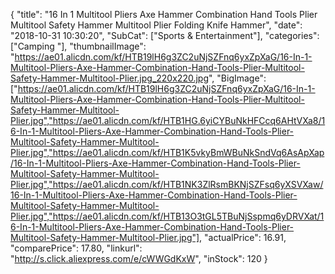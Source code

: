 {
	"title": "16 In 1 Multitool Pliers Axe Hammer Combination Hand Tools Plier Multitool Safety Hammer Multitool Plier Folding Knife Hammer",
	"date": "2018-10-31 10:30:20",
	"SubCat": ["Sports & Entertainment"],
	"categories": ["Camping "],
	"thumbnailImage": "https://ae01.alicdn.com/kf/HTB19lH6g3ZC2uNjSZFnq6yxZpXaG/16-In-1-Multitool-Pliers-Axe-Hammer-Combination-Hand-Tools-Plier-Multitool-Safety-Hammer-Multitool-Plier.jpg_220x220.jpg",
	"BigImage": ["https://ae01.alicdn.com/kf/HTB19lH6g3ZC2uNjSZFnq6yxZpXaG/16-In-1-Multitool-Pliers-Axe-Hammer-Combination-Hand-Tools-Plier-Multitool-Safety-Hammer-Multitool-Plier.jpg","https://ae01.alicdn.com/kf/HTB1HG.6yiCYBuNkHFCcq6AHtVXa8/16-In-1-Multitool-Pliers-Axe-Hammer-Combination-Hand-Tools-Plier-Multitool-Safety-Hammer-Multitool-Plier.jpg","https://ae01.alicdn.com/kf/HTB1K5vkyBmWBuNkSndVq6AsApXap/16-In-1-Multitool-Pliers-Axe-Hammer-Combination-Hand-Tools-Plier-Multitool-Safety-Hammer-Multitool-Plier.jpg","https://ae01.alicdn.com/kf/HTB1NK3ZlRsmBKNjSZFsq6yXSVXaw/16-In-1-Multitool-Pliers-Axe-Hammer-Combination-Hand-Tools-Plier-Multitool-Safety-Hammer-Multitool-Plier.jpg","https://ae01.alicdn.com/kf/HTB13O3tGL5TBuNjSspmq6yDRVXat/16-In-1-Multitool-Pliers-Axe-Hammer-Combination-Hand-Tools-Plier-Multitool-Safety-Hammer-Multitool-Plier.jpg"],
	"actualPrice": 16.91,
	"comparePrice": 17.80,
	"linkurl": "http://s.click.aliexpress.com/e/cWWGdKxW",
	"inStock": 120
}
